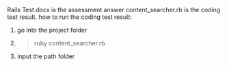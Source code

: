Rails Test.docx is the assessment answer
content_searcher.rb is the coding test result.
how to run the coding test result:
1. go into the project folder
2. > ruby content_searcher.rb
3. input the path folder